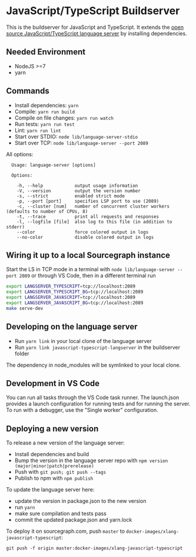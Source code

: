 
# JavaScript/TypeScript Buildserver

This is the buildserver for JavaScript and TypeScript.
It extends the [open source JavaScript/TypeScript language server](https://github.com/sourcegraph/javascript-typescript-langserver) by installing dependencies.

## Needed Environment

- NodeJS >=7
- yarn

## Commands

- Install dependencies: `yarn`
- Compile: `yarn run build`
- Compile on file changes: `yarn run watch`
- Run tests: `yarn run test`
- Lint: `yarn run lint`
- Start over STDIO: `node lib/language-server-stdio`
- Start over TCP: `node lib/language-server --port 2089`

All options:

```
  Usage: language-server [options]

  Options:

    -h, --help            output usage information
    -V, --version         output the version number
    -s, --strict          enabled strict mode
    -p, --port [port]     specifies LSP port to use (2089)
    -c, --cluster [num]   number of concurrent cluster workers (defaults to number of CPUs, 8)
    -t, --trace           print all requests and responses
    -l, --logfile [file]  also log to this file (in addition to stderr)
    --color               force colored output in logs
    --no-color            disable colored output in logs
```

## Wiring it up to a local Sourcegraph instance

Start the LS in TCP mode in a terminal with `node lib/language-server --port 2089` or through VS Code, then in a different terminal run

```bash
export LANGSERVER_TYPESCRIPT=tcp://localhost:2089
export LANGSERVER_TYPESCRIPT_BG=tcp://localhost:2089
export LANGSERVER_JAVASCRIPT=tcp://localhost:2089
export LANGSERVER_JAVASCRIPT_BG=tcp://localhost:2089
make serve-dev
```

## Developing on the language server

- Run `yarn link` in your local clone of the language server
- Run `yarn link javascript-typescript-langserver` in the buildserver folder

The dependency in node_modules will be symlinked to your local clone.

## Development in VS Code

You can run all tasks through the VS Code task runner.
The launch.json provides a launch configuration for running tests and for running the server.
To run with a debugger, use the "Single worker" configuration.

## Deploying a new version

To release a new version of the language server:
- Install dependencies and build
- Bump the version in the language server repo with `npm version (major|minor|patch|prerelease)`
- Push with `git push; git push --tags`
- Publish to npm with `npm publish`

To update the language server here:
- update the version in package.json to the new version
- run `yarn`
- make sure compilation and tests pass
- commit the updated package.json and yarn.lock

To deploy it on sourcegraph.com, push `master` to `docker-images/xlang-javascript-typescript`:

    git push -f origin master:docker-images/xlang-javascript-typescript
